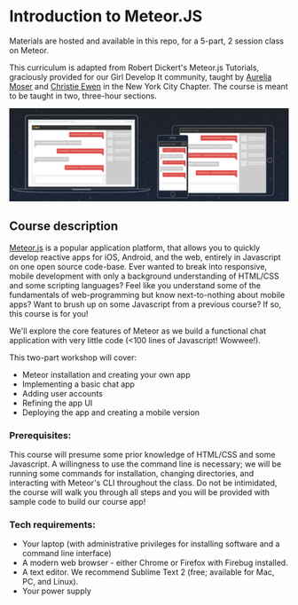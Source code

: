 # Introduction to Meteor.JS

Materials are hosted and available in this repo, for a 5-part, 2 session class on Meteor.

This curriculum is adapted from Robert Dickert's Meteor.js Tutorials, graciously provided for our Girl Develop It community, taught by [Aurelia Moser](http://www.meetup.com/girldevelopit/members/22281251/) and [Christie Ewen](http://www.meetup.com/girldevelopit/members/13397212/) in the New York City Chapter. The course is meant to be taught in two, three-hour sections.

![chat_screenshot](img/chat-tutorial.png)

## Course description

[Meteor.js](https://www.meteor.com/) is a popular application platform, that allows you to quickly develop reactive apps for iOS, Android, and the web, entirely in Javascript on one open source code-base. Ever wanted to break into responsive, mobile development with only a background understanding of HTML/CSS and some scripting languages? Feel like you understand some of the fundamentals of web-programming but know next-to-nothing about mobile apps? Want to brush up on some Javascript from a previous course? If so, this course is for you!

We'll explore the core features of Meteor as we build a functional chat application with very little code (<100 lines of Javascript! Wowwee!). 

This two-part workshop will cover: 

* Meteor installation and creating your own app 
* Implementing a basic chat app 
* Adding user accounts 
* Refining the app UI 
* Deploying the app and creating a mobile version

### Prerequisites:

This course will presume some prior knowledge of HTML/CSS and some Javascript. A willingness to use the command line is necessary; we will be running some commands for installation, changing directories, and interacting with Meteor's CLI throughout the class. Do not be intimidated, the course will walk you through all steps and you will be provided with sample code to build our course app!

### Tech requirements:

 - Your laptop (with administrative privileges for installing software and a command line interface)
 - A modern web browser - either Chrome or Firefox with Firebug installed.
 - A text editor. We recommend Sublime Text 2 (free; available for Mac, PC, and Linux).
 - Your power supply
